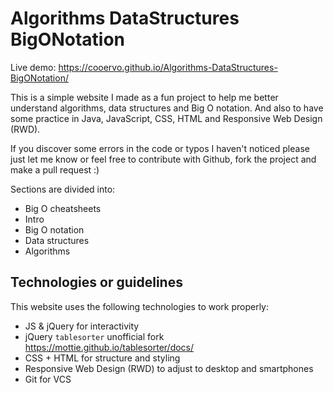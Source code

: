 # Algorithms DataStructures BigONotation

Live demo: https://cooervo.github.io/Algorithms-DataStructures-BigONotation/

This is a simple website I made as a fun project to help me better understand algorithms, data structures and Big O notation. And also to have some practice in Java, JavaScript, CSS, HTML and Responsive Web Design (RWD).

If you discover some errors in the code or typos I haven't noticed please just let me know or feel free to contribute with Github, fork the project and make a pull request :)

Sections are divided into:

- Big O cheatsheets
- Intro
- Big O notation
- Data structures
- Algorithms

## Technologies or guidelines

This website uses the following technologies to work properly:

* JS & jQuery for interactivity
* jQuery `tablesorter` unofficial fork https://mottie.github.io/tablesorter/docs/
* CSS + HTML for structure and styling
* Responsive Web Design (RWD) to adjust to desktop and smartphones
* Git for VCS
